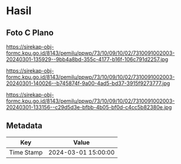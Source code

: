 # Hasil

## Foto C Plano

https://sirekap-obj-formc.kpu.go.id/8143/pemilu/ppwp/73/10/09/10/02/7310091002003-20240301-135929--9bb4a8bd-355c-4177-b16f-106c791d2257.jpg

https://sirekap-obj-formc.kpu.go.id/8143/pemilu/ppwp/73/10/09/10/02/7310091002003-20240301-140026--b745874f-9a00-4ad5-bd37-3915f9273777.jpg

https://sirekap-obj-formc.kpu.go.id/8143/pemilu/ppwp/73/10/09/10/02/7310091002003-20240301-133156--c29d5d3e-bfbb-4b05-bf0d-c4cc5b82380e.jpg


## Metadata

| Key        | Value               |
| ---------- | ------------------- |
| Time Stamp | 2024-03-01 15:00:00 |



